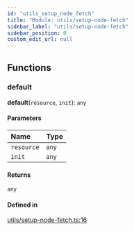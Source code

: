 ```yaml
---
id: "utils_setup_node_fetch"
title: "Module: utils/setup-node-fetch"
sidebar_label: "utils/setup-node-fetch"
sidebar_position: 0
custom_edit_url: null
---
```


## Functions

### default

**default**(`resource`, `init`): `any`

#### Parameters

| Name | Type |
| :------ | :------ |
| `resource` | `any` |
| `init` | `any` |

#### Returns

`any`

#### Defined in

[utils/setup-node-fetch.ts:16](https://github.com/maxhr/near--near-api-js/blob/81563440/packages/near-api-js/src/utils/setup-node-fetch.ts#L16)
